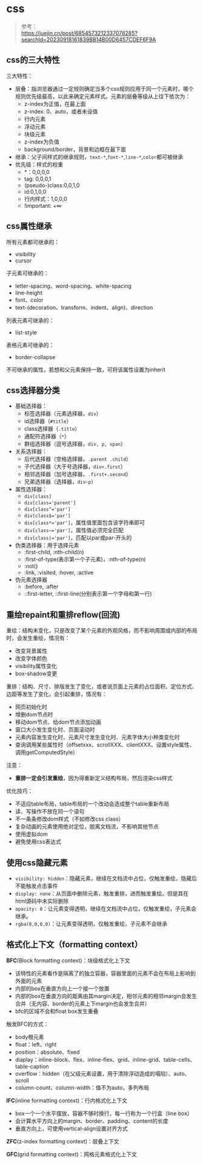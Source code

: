 # css

> 参考：    
> https://juejin.cn/post/6854573212337078285?searchId=20230918161839BB14B00D6457CDEF6F9A    

## css的三大特性

三大特性：
- 层叠：指浏览器通过一定规则确定当多个css规则应用于同一个元素时，哪个规则优先级最高，以此来确定元素样式。元素的层叠等级从上往下依次为：
  - z-index为正值，在最上面
  - z-index: 0、auto，或者未设值
  - 行内元素
  - 浮动元素
  - 块级元素
  - z-index为负值
  - background/border，背景和边框在最下面
- 继承：父子间样式的继承规则，`text-*`,`font-*`,`line-*`,`color`都可被继承
- 优先级：样式的权重
  - *：0,0,0,0
  - tag: 0,0,0,1
  - (pseudo-)class:0,0,1,0
  - id:0,1,0,0
  - 行内样式：1,0,0,0
  - !important: +∞

## css属性继承

所有元素都可继承的：
- visibility
- cursor

子元素可继承的：
- letter-spacing、word-spacing、white-spacing
- line-height
- font、color
- text-(decoration、transform、indent、align)、direction

列表元素可继承的：
- list-style

表格元素可继承的：
- border-collapse

不可继承的属性，若想和父元素保持一致，可将该属性设置为inherit

## css选择器分类

- 基础选择器：
  - 标签选择器（元素选择器，`div`）
  - id选择器（`#title`）
  - class选择器（`.title`）
  - 通配符选择器（`*`）
  - 群组选择器（逗号选择器，`div, p, span`）
- 关系选择器：
  - 后代选择器（空格选择器，`.parent .child`）
  - 子代选择器（大于号选择器，`div>.first`）
  - 相邻选择器（加号选择器，`.first+.second`）
  - 兄弟选择器（选择器，`div~p`）
- 属性选择器：
  - `div[class]`
  - `div[class='parent']`
  - `div[class^='par']`
  - `div[class$='par']`
  - `div[class*='par']`，属性值里面包含该字符串即可
  - `div[class~='par']`，属性值必须完全匹配
  - `div[class|='par']`，匹配以par或par-开头的
- 伪类选择器：用于选择元素
  - :first-child, :nth-child(n)
  - :first-of-type(表示第一个子元素)，:nth-of-type(n)
  - :not()
  - :link, :visited, :hover, :active
- 伪元素选择器
  - :before, :after
  - ::first-letter, ::first-line(分别表示第一个字母和第一行)

## 重绘repaint和重排reflow(回流)

重绘：结构未变化，只是改变了某个元素的外观风格，而不影响周围或内部的布局时，会发生重绘，情况有：
- 改变背景属性
- 改变字体颜色
- visibility属性变化
- box-shadow变更

重排：结构、尺寸、排版发生了变化，或者说页面上元素的占位面积、定位方式、边距等发生了变化，会引起重排，情况有：
- 网页初始化时
- 增删dom节点时
- 移动dom节点、给dom节点添加动画
- 窗口大小发生变化时、页面滚动时
- 元素内容发生变化时、元素尺寸发生变化时、元素字体大小种类变化时
- 查询调用某些属性时（offsetxxx、scrollXXX、clientXXX、设置style属性、调用getComputedStyle）

注意：
- **重排一定会引发重绘**，因为得重新定义结构布局，然后渲染css样式

优化技巧：
- 不适应table布局，table布局的一个改动会造成整个table重新布局
- 读、写操作不放在同一个语句
- 不一条条修改dom样式（不如修改css class）
- 复杂动画的元素使用绝对定位，脱离文档流，不影响其他节点
- 使用虚拟dom
- 避免使用css表达式

## 使用css隐藏元素

- `visibility: hidden`：隐藏元素，继续在文档流中占位，仅触发重绘，隐藏后不能触发点击事件
- `display: none`：从页面中删除元素，触发重排，进而触发重绘。但是其在html源码中未实际删除
- `opacity: 0`：让元素变得透明，继续在文档流中占位，仅触发重绘，子元素会继承。
- `rgba(0,0,0,0)`：让元素变得透明，仅触发重绘，子元素不会继承

## 格式化上下文（formatting context）

**BFC**(Block formatting context)：块级格式化上下文
- 该特性的元素看作是隔离了的独立容器，容器里面的元素不会在布局上影响到外面的元素
- 内部的box在垂直方向上一个接一个放置
- 内部的box在垂直方向的距离由其margin决定，相邻元素的相邻margin会发生合并（无内容、border的元素上下margin也会发生合并）
- bfc的区域不会和float box发生重叠

触发BFC的方式：
- body根元素
- float：left、right
- position：absolute、fixed
- diaplay：inline-block、flex、inline-flex、grid、inline-grid、table-cells、table-caption
- overflow：hidden（在父级元素设置，用于清除浮动造成的塌陷）、auto、scroll
- column-count、column-width：值不为auto，多列布局

**IFC**(inline formatting context)：行内格式化上下文
- box一个一个水平摆放，容器不够时换行，每一行称为一个行盒（line box）
- 会计算水平方向上的margin、border、padding、content的长度
- 垂直方向上，可使用vertical-align设置对齐方式

**ZFC**(z-index formatting context)：层叠上下文

**GFC**(grid formatting context)：网格元素格式化上下文

